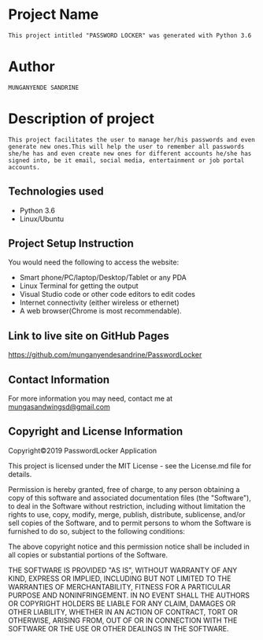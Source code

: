 # Project Name
`
This project intitled "PASSWORD LOCKER" was generated with Python 3.6
`
# Author

`
MUNGANYENDE SANDRINE
`
# Description of project

`
This project facilitates the user to manage her/his passwords and even generate new ones.This will help the user to remember all passwords she/he has and even create new ones for different accounts he/she has signed into, be it email, social media, entertainment or job portal accounts. 
`

## Technologies used

* Python 3.6
* Linux/Ubuntu


## Project Setup Instruction

You would need the following to access the website:
*  Smart phone/PC/laptop/Desktop/Tablet or any PDA 
*  Linux Terminal for getting the output 
*  Visual Studio code or other code editors to edit codes
*  Internet connectivity (either wireless or ethernet) 
*  A web browser(Chrome is most recommendable).

## Link to live site on GitHub Pages

https://github.com/munganyendesandrine/PasswordLocker

## Contact Information

For more information you may need, contact me at mungasandwingsd@gmail.com

## Copyright and License Information

Copyright©2019 PasswordLocker Application

This project is licensed under the MIT License - see the License.md file for details.

Permission is hereby granted, free of charge, to any person obtaining a copy of this software and associated documentation files (the "Software"), to deal in the Software without restriction, including without limitation the rights to use, copy, modify, merge, publish, distribute, sublicense, and/or sell copies of the Software, and to permit persons to whom the Software is furnished to do so, subject to the following conditions:

The above copyright notice and this permission notice shall be included in all copies or substantial portions of the Software.

THE SOFTWARE IS PROVIDED "AS IS", WITHOUT WARRANTY OF ANY KIND, EXPRESS OR IMPLIED, INCLUDING BUT NOT LIMITED TO THE WARRANTIES OF MERCHANTABILITY, FITNESS FOR A PARTICULAR PURPOSE AND NONINFRINGEMENT. IN NO EVENT SHALL THE AUTHORS OR COPYRIGHT HOLDERS BE LIABLE FOR ANY CLAIM, DAMAGES OR OTHER LIABILITY, WHETHER IN AN ACTION OF CONTRACT, TORT OR OTHERWISE, ARISING FROM, OUT OF OR IN CONNECTION WITH THE SOFTWARE OR THE USE OR OTHER DEALINGS IN THE SOFTWARE.
